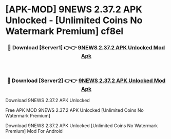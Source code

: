 # [APK-MOD] 9NEWS 2.37.2 APK Unlocked - [Unlimited Coins No Watermark Premium] cf8el



<div align="center">
<h3>🔴 Download [Server1] 👉👉 <a href="https://momento.my/?title=9NEWS_2.37.2_APK_Unlocked">9NEWS 2.37.2 APK Unlocked Mod Apk</a></h3><br>

<h3>🔴 Download [Server2] 👉👉 <a href="https://momento.my/?title=9NEWS_2.37.2_APK_Unlocked">9NEWS 2.37.2 APK Unlocked Mod Apk</a></h3>
</div>



Download 9NEWS 2.37.2 APK Unlocked 

Free APK MOD 9NEWS 2.37.2 APK Unlocked [Unlimited Coins No Watermark Premium]

Download 9NEWS 2.37.2 APK Unlocked [Unlimited Coins No Watermark Premium] Mod For Android
